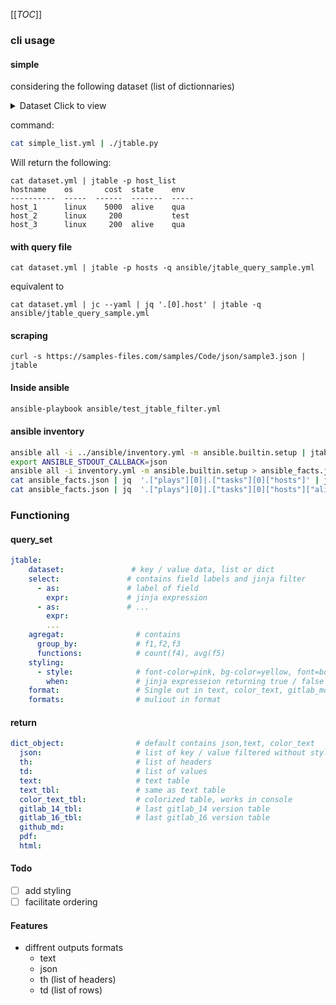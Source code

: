 [[_TOC_]]

### cli usage
#### simple

considering the following dataset (list of dictionnaries)
<details>
  <summary>Dataset Click to view</summary>
  
``` yaml
  host_list:
    - { hostname: host_1, os: linux, cost: 5000, state: alive, env: qua  }
    - { hostname: host_2, os: linux, cost: 200, env: test}
    - { hostname: host_3, os: linux, cost: 200, state: alive, env: qua  }
```
</details>

  command:

```bash
cat simple_list.yml | ./jtable.py
```

   Will return the following:

```
cat dataset.yml | jtable -p host_list
hostname    os       cost  state    env
----------  -----  ------  -------  -----
host_1      linux    5000  alive    qua
host_2      linux     200           test
host_3      linux     200  alive    qua
```


#### with query file
```
cat dataset.yml | jtable -p hosts -q ansible/jtable_query_sample.yml 
```
equivalent to
```
cat dataset.yml | jc --yaml | jq '.[0].host' | jtable -q ansible/jtable_query_sample.yml 
```
#### scraping
```
curl -s https://samples-files.com/samples/Code/json/sample3.json | jtable
```
#### Inside ansible
```bash
ansible-playbook ansible/test_jtable_filter.yml
```

#### ansible inventory
```bash
ansible all -i ../ansible/inventory.yml -m ansible.builtin.setup | jtable -jp 'plays[0].tasks[0].hosts' -q ../jtable/inventory_view.query_file.yml
export ANSIBLE_STDOUT_CALLBACK=json
ansible all -i inventory.yml -m ansible.builtin.setup > ansible_facts.json
cat ansible_facts.json | jq  '.["plays"][0]|.["tasks"][0]["hosts"]' | jtable -q ../jtable/inventory_view.query_file.yml
cat ansible_facts.json | jq  '.["plays"][0]|.["tasks"][0]["hosts"]["alice"]["ansible_facts"]|keys'
```

### Functioning
#### query_set

```yaml
jtable:
    dataset:               # key / value data, list or dict
    select:               # contains field labels and jinja filter 
      - as:               # label of field
        expr:             # jinja expression
      - as:               # ...
        expr:
        ...
    agregat:                # contains
      group_by:             # f1,f2,f3
      functions:            # count(f4), avg(f5)
    styling:
      - style:              # font-color=pink, bg-color=yellow, font=bold ...
        when:               # jinja expresseion returning true / false
    format:                 # Single out in text, color_text, gitlab_md, github_md, pdf, html, html_js
    formats:                # muliout in format

```

#### return
```yaml
dict_object:                # default contains json,text, color_text
  json:                     # list of key / value filtered without styling
  th:                       # list of headers
  td:                       # list of values
  text:                     # text table
  text_tbl:                 # same as text table
  color_text_tbl:           # colorized table, works in console
  gitlab_14_tbl:            # last gitlab_14 version table
  gitlab_16_tbl:            # last gitlab_16 version table
  github_md:                
  pdf:
  html:
```
        

#### Todo
- [ ] add styling
- [ ] facilitate ordering

#### Features
- diffrent outputs formats
  - text
  - json
  - th (list of headers)
  - td (list of rows)
  

